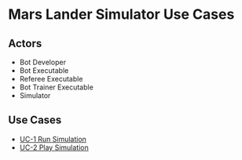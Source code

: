 # Mars Lander Simulator Use Cases

## Actors
* Bot Developer
* Bot Executable
* Referee Executable
* Bot Trainer Executable
* Simulator

## Use Cases
* [UC-1 Run Simulation](/documentation/requirements/user_requirements/uc_1)
* [UC-2 Play Simulation](/documentation/requirements/user_requirements/uc_2)

